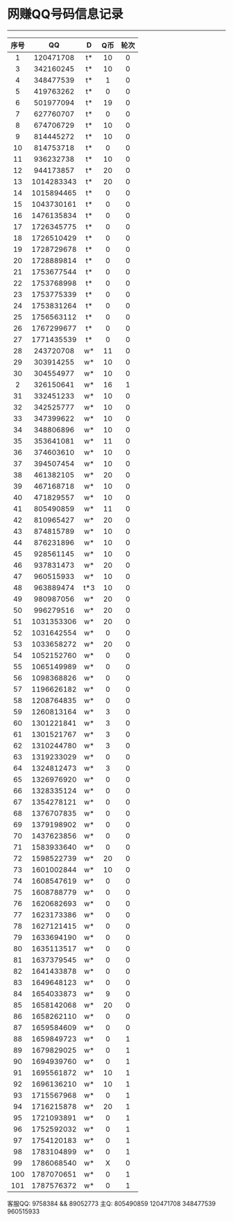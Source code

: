 # 网赚QQ号码信息记录
---

| 序号 |    QQ     | D | Q币 | 轮次 |
|:---:|:----------:|:-: |:-: |:-: |
| 1   | 120471708  | t* | 10 | 0 |
| 3   | 342160245  | t* | 10 | 0 |
| 4   | 348477539  | t* | 1 | 0 |
| 5   | 419763262  | t* | 0 | 0 |
| 6   | 501977094  | t* | 19 | 0 |
| 7   | 627760707  | t* | 0 | 0 |
| 8   | 674706729  | t* | 10 | 0 |
| 9   | 814445272  | t* | 10 | 0 |
| 10  | 814753718  | t* | 0 | 0 |
| 11  | 936232738  | t* | 10 | 0 |
| 12  | 944173857  | t* | 20 | 0 |
| 13  | 1014283343 | t* | 20 | 0 |
| 14  | 1015894465 | t* | 0 | 0 |
| 15  | 1043730161 | t* | 0 | 0 |
| 16  | 1476135834 | t* | 0 | 0 |
| 17  | 1726345775 | t* | 0 | 0 |
| 18  | 1726510429 | t* | 0 | 0 |
| 19  | 1728729678 | t* | 0 | 0 |
| 20  | 1728889814 | t* | 0 | 0 |
| 21  | 1753677544 | t* | 0 | 0 |
| 22  | 1753768998 | t* | 0 | 0 |
| 23  | 1753775339 | t* | 0 | 0 |
| 24  | 1753831264 | t* | 0 | 0 |
| 25  | 1756563112 | t* | 0 | 0 |
| 26  | 1767299677 | t* | 0 | 0 |
| 27  | 1771435539 | t* | 0 | 0 |
| 28  | 243720708  | w* | 11 | 0 |
| 29  | 303914255  | w* | 10 | 0 |
| 30  | 304554977  | w* | 10 | 0 |
| 2   | 326150641  | w* | 16 | 1 |
| 31  | 332451233  | w* | 10 | 0 |
| 32  | 342525777  | w* | 10 | 0 |
| 33  | 347399622  | w* | 10 | 0 |
| 34  | 348806896  | w* | 10 | 0 |
| 35  | 353641081  | w* | 11 | 0 |
| 36  | 374603610  | w* | 10 | 0 |
| 37  | 394507454  | w* | 10 | 0 |
| 38  | 461382105  | w* | 20 | 0 |
| 39  | 467168718  | w* | 10 | 0 |
| 40  | 471829557  | w* | 10 | 0 |
| 41  | 805490859  | w* | 11 | 0 |
| 42  | 810965427  | w* | 20 | 0 |
| 43  | 874815789  | w* | 10 | 0 |
| 44  | 876231896  | w* | 10 | 0 |
| 45  | 928561145  | w* | 10 | 0 |
| 46  | 937831473  | w* | 20 | 0 |
| 47  | 960515933  | w* | 10 | 0 |
| 48  | 963889474  | t*3 | 10 | 0 |
| 49  | 980987056  | w* | 20 | 0 |
| 50  | 996279516  | w* | 20 | 0 |
| 51  | 1031353306 | w* | 20 | 0 |
| 52  | 1031642554 | w* | 0 | 0 |
| 53  | 1033658272 | w* | 20 | 0 |
| 54  | 1052152760 | w* | 0 | 0 |
| 55  | 1065149989 | w* | 0 | 0 |
| 56  | 1098368826 | w* | 0 | 0 |
| 57  | 1196626182 | w* | 0 | 0 |
| 58  | 1208764835 | w* | 0 | 0 |
| 59  | 1260813164 | w* | 3 | 0 |
| 60  | 1301221841 | w* | 3 | 0 |
| 61  | 1301521767 | w* | 3 | 0 |
| 62  | 1310244780 | w* | 3 | 0 |
| 63  | 1319233029 | w* | 0 | 0 |
| 64  | 1324812473 | w* | 3 | 0 |
| 65  | 1326976920 | w* | 0 | 0 |
| 66  | 1328335124 | w* | 0 | 0 |
| 67  | 1354278121 | w* | 0 | 0 |
| 68  | 1376707835 | w* | 0 | 0 |
| 69  | 1379198902 | w* | 0 | 0 |
| 70  | 1437623856 | w* | 0 | 0 |
| 71  | 1583933640 | w* | 0 | 0 |
| 72  | 1598522739 | w* | 20 | 0 |
| 73  | 1601002844 | w* | 10 | 0 |
| 74  | 1608547619 | w* | 0 | 0 |
| 75  | 1608788779 | w* | 0 | 0 |
| 76  | 1620682693 | w* | 0 | 0 |
| 77  | 1623173386 | w* | 0 | 0 |
| 78  | 1627121415 | w* | 0 | 0 |
| 79  | 1633694190 | w* | 0 | 0 |
| 80  | 1635113517 | w* | 0 | 0 |
| 81  | 1637379545 | w* | 0 | 0 |
| 82  | 1641433878 | w* | 0 | 0 |
| 83  | 1649648123 | w* | 0 | 0 |
| 84  | 1654033873 | w* | 9 | 0 |
| 85  | 1658142068 | w* | 20 | 0 |
| 86  | 1658262110 | w* | 0 | 0 |
| 87  | 1659584609 | w* | 0 | 0 |
| 88  | 1659849723 | w* | 0 | 1 |
| 89  | 1679829025 | w* | 0 | 1 |
| 90  | 1694939760 | w* | 0 | 1 |
| 91  | 1695561872 | w* | 10 | 1 |
| 92  | 1696136210 | w* | 10 | 1 |
| 93  | 1715567968 | w* | 0 | 1 |
| 94  | 1716215878 | w* | 20 | 1 |
| 95  | 1721093891 | w* | 0 | 1 |
| 96  | 1752592032 | w* | 0 | 1 |
| 97  | 1754120183 | w* | 0 | 1 |
| 98  | 1783104899 | w* | 0 | 1 |
| 99  | 1786068540 | w* | X | 0 | 永久冻结 |
| 100 | 1787070651 | w* | 0 | 1 |
| 101 | 1787576372 | w* | 0 | 1 |

客服QQ: 9758384 && 89052773 主Q: 805490859   120471708   348477539   960515933